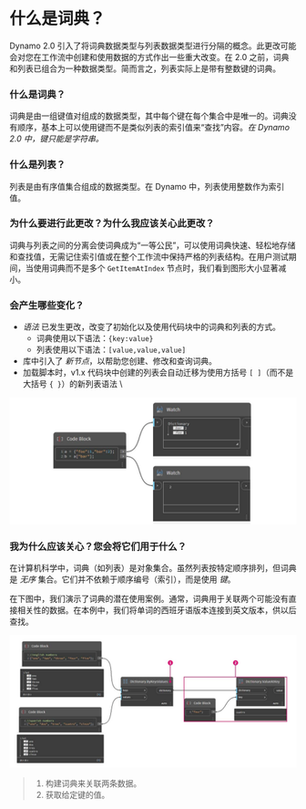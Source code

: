 # 什么是词典？

Dynamo 2.0 引入了将词典数据类型与列表数据类型进行分隔的概念。此更改可能会对您在工作流中创建和使用数据的方式作出一些重大改变。在 2.0 之前，词典和列表已组合为一种数据类型。简而言之，列表实际上是带有整数键的词典。

### **什么是词典？**

词典是由一组键值对组成的数据类型，其中每个键在每个集合中是唯一的。词典没有顺序，基本上可以使用键而不是类似列表的索引值来“查找”内容。_在 Dynamo 2.0 中，键只能是字符串。_

### **什么是列表？**

列表是由有序值集合组成的数据类型。在 Dynamo 中，列表使用整数作为索引值。

### **为什么要进行此更改？为什么我应该关心此更改？**

词典与列表之间的分离会使词典成为“一等公民”，可以使用词典快速、轻松地存储和查找值，无需记住索引值或在整个工作流中保持严格的列表结构。在用户测试期间，当使用词典而不是多个 `GetItemAtIndex` 节点时，我们看到图形大小显著减小。

### **会产生哪些变化？**

* _语法_ 已发生更改，改变了初始化以及使用代码块中的词典和列表的方式。
  * 词典使用以下语法：`{key:value}`
  * 列表使用以下语法：`[value,value,value]`
* 库中引入了 _新节点_，以帮助您创建、修改和查询词典。
*   加载脚本时，v1.x 代码块中创建的列表会自动迁移为使用方括号 `[ ]`（而不是大括号 `{ }`）的新列表语法 \\



![](<../images/5-5/1/what is a dictionary - what are the changes (1) (1) (1).jpg>)



### **我为什么应该关心？您会将它们用于什么？**

在计算机科学中，词典（如列表）是对象集合。虽然列表按特定顺序排列，但词典是 _无序_ 集合。它们并不依赖于顺序编号（索引），而是使用 _键_。

在下图中，我们演示了词典的潜在使用案例。通常，词典用于关联两个可能没有直接相关性的数据。在本例中，我们将单词的西班牙语版本连接到英文版本，供以后查找。

![](../images/5-5/1/whatisadictionary-whatwouldyouusethesefor.jpg)

> 1. 构建词典来关联两条数据。
> 2. 获取给定键的值。
